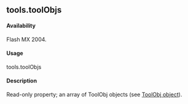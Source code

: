 ## tools.toolObjs

#### Availability

Flash MX 2004.

#### Usage

tools.toolObjs

#### Description

Read-only property; an array of ToolObj objects (see [ToolObj object](#!AdobeDocs/developers-animatesdk-docs/test/ToolObj_object/toolObj_summary.md)).

